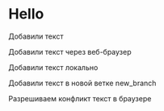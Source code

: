 # Hello

Добавили текст

Добавили текст через веб-браузер

Добавили текст локально

Добавили текст в новой ветке new_branch

Разрешиваем конфликт текст в браузере
